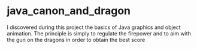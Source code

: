 # java_canon_and_dragon
I discovered during this project the basics of Java graphics and object animation. The principle is simply to regulate the firepower and to aim with the gun on the dragons in order to obtain the best score
